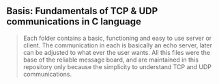 Basis: Fundamentals of TCP & UDP communications in C language
--------------------------------------------------------------
> Each folder contains a basic, functioning and easy to use server or client.
The communication in each is basically an echo server, later can be adjusted to what ever the user wants.
> All this files were the base of the reliable message board, and are maintained in this repository only because the simplicity to understand TCP and UDP communications.